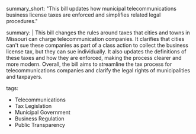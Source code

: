 summary_short: "This bill updates how municipal telecommunications business license taxes are enforced and simplifies related legal procedures."

summary: |
  This bill changes the rules around taxes that cities and towns in Missouri can charge telecommunication companies. It clarifies that cities can't sue these companies as part of a class action to collect the business license tax, but they can sue individually. It also updates the definitions of these taxes and how they are enforced, making the process clearer and more modern. Overall, the bill aims to streamline the tax process for telecommunications companies and clarify the legal rights of municipalities and taxpayers.

tags:
  - Telecommunications
  - Tax Legislation
  - Municipal Government
  - Business Regulation
  - Public Transparency
